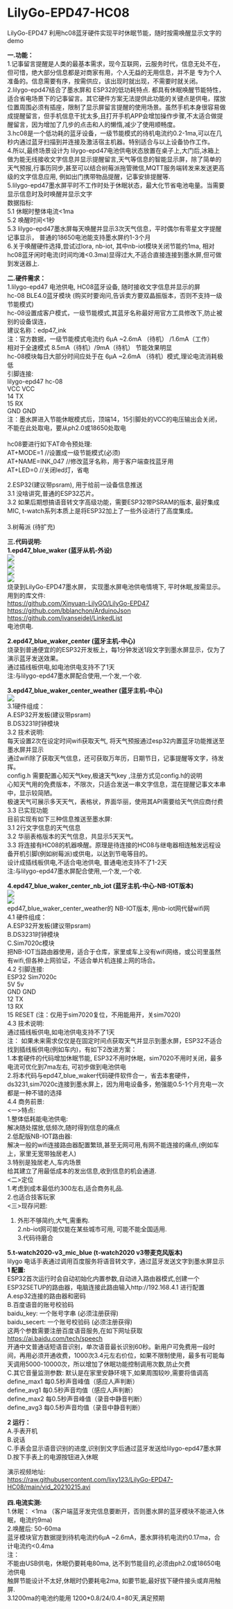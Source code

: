 # LilyGo-EPD47-HC08
LilyGo-EPD47 利用hc08蓝牙硬件实现平时休眠节能，随时按需唤醒显示文字的demo

<b>一.功能：</b><br/>
1.记事留言提醒是人类的最基本需求，现今互联网，云服务时代，信息无处不在，但可惜，绝大部分信息都是对商家有用，个人无益的无用信息，并不是 专为个人准备的。信息需要有序，按需供应，该出现时就出现，不需要时就关闭。<br/>
2.lilygo-epd47结合了墨水屏和 ESP32的低功耗特点. 都具有休眠唤醒节能特性，适合省电场景下的记事留言。其它硬件方案无法提供此功能的关键点是供电，摆放位置周围必须有插座，限制了显示屏留言提醒的使用场景。虽然手机本身很容易做成提醒留言，但手机信息干扰太多,且打开手机APP会增加操作步骤,不太适合做提醒留言，因为增加了几步的点击和人的懒惰,减少了使用顺畅度。<br/>
3.hc08是一个低功耗的蓝牙设备，一级节能模式的待机电流约0.2-1ma,可以在几秒内通过蓝牙扫描到并连接及激活宿主机器。特别适合与以上设备协作工作。<br/>
4.所以,最终场景设计为 lilygo-epd47电池供电状态放置在桌子上,大门后,冰箱上做为能无线接收文字信息并显示提醒留言,天气等信息的智能显示屏，除了简单的天气预报,行事历同步,甚至可以结合树莓派拖管微信,MQTT服务端转发来发送更高级的文字信息应用, 例如出门携带物品提醒，记事安排提醒等. <br/>
5.lilygo-epd47墨水屏平时不工作时处于休眠状态，最大化节省电池电量。当需要显示信息时及时唤醒并显示文字<br/>
  数据指标:<br/>
    5.1 休眠时整体电流<1ma <br/>
    5.2 唤醒时间<1秒 <br/>
    5.3 lilygo-epd47墨水屏每天唤醒并显示3次天气信息，平时偶尔有零星文字提醒记事显示， 普通的18650电池能支持墨水屏约1-3个月<br/>
6.关于唤醒硬件选择,尝试过lora, nb-iot, 其中nb-iot模块关闭节能约1ma, 相对hc08蓝牙闲时电流(时间均滩<0.3ma)显得过大,不适合直接连接到墨水屏,但可做到发送器上.<br/>

<b>二.硬件需求：</b><br/>
1.lilygo-epd47 电池供电, HC08蓝牙设备, 随时接收文字信息并显示的屏<br/>
     hc-08 BLE4.0蓝牙模块 (购买时要询问,告诉卖方要双晶振版本，否则不支持一级节能模式)<br/>
     hc-08设置成客户模式，一级节能模式,其蓝牙名称最好用官方工具修改下,防止被别的设备误连，<br/>
     建议名称：edp47_ink<br/>
     注：官方数据，一级节能模式电流约 6μA ~2.6mA （待机） /1.6mA（工作）<br/>
        相对于全速模式 8.5mA（待机）/9mA（待机） 节能效果明显<br/>
        hc-08模块每日大部分时间应处于在 6μA ~2.6mA （待机）模式,理论电流消耗极低<br/>
     引脚连接:<br/>
     lilygo-epd47  hc-08<br/>
       VCC         VCC<br/>
       14          TX<br/>
       15          RX<br/>
       GND         GND<br/>
    注：墨水屏进入节能休眠模式后，顶端14，15引脚处的VCC的电压输出会关闭，不能在此处取电，要从ph2.0或18650处取电<br/>   
    hc08要进行如下AT命令预处理:<br/>
    AT+MODE=1        //设置成一级节能模式(必须)<br/>
    AT+NAME=INK_047  //修改蓝牙名称，用于客户端查找蓝牙用<br/>
    AT+LED=0          //关闭led灯，省电<br/>
    
2.ESP32(建议带psram), 用于给前一设备信息推送<br/>
  3.1 没啥讲究,普通的ESP32芯片。<br/>
  3.2 如果后期想搞语音转文字高级功能，需要ESP32带PSRAM的版本, 最好集成MIC, t-watch系列本质上是将ESP32加上了一些外设进行了高度集成。<br/>  
3.树莓派 (待扩充) <br/>

<b>三.代码说明:</b> <br/>
  <b> 1.epd47_blue_waker  (蓝牙从机-外设) </b> <br/>
   <img src= 'https://github.com/lixy123/LilyGo-EPD47-HC08/blob/main/ink_epd47_1.jpg?raw=true' /> <br/>
   <img src= 'https://github.com/lixy123/LilyGo-EPD47-HC08/blob/main/ink_epd47_2.jpg?raw=true' /><br/>
   <img src= 'https://github.com/lixy123/LilyGo-EPD47-HC08/blob/main/ink_weather.jpg?raw=true' /><br/>
   <img src= 'https://github.com/lixy123/LilyGo-EPD47-HC08/blob/main/ink_chixi.jpg?raw=true' /><br/>
     烧录到LilyGo-EPD47墨水屏， 实现墨水屏电池供电情境下, 平时休眠,按需显示。<br/>
     用到的库文件:     <br/>
https://github.com/Xinyuan-LilyGO/LilyGo-EPD47<br/>
https://github.com/bblanchon/ArduinoJson<br/>
https://github.com/ivanseidel/LinkedList<br/>
     电池供电. <br/>
     
  <b> 2.epd47_blue_waker_center (蓝牙主机-中心)</b>  <br/>
     烧录到普通便宜的的ESP32开发板上，每1分钟发送1段文字到墨水屏显示，仅为了演示蓝牙发送效果。 <br/>
     通过插线板供电,如电池供电支持不了1天<br/>
   注:与lilygo-epd47墨水屏配合使用,一个发,一个收.<br/>
   
  <b> 3.epd47_blue_waker_center_weather (蓝牙主机-中心)</b>  <br/>
   <img src= 'https://github.com/lixy123/LilyGo-EPD47-HC08/blob/main/esp32_center.jpg?raw=true' /> <br/>
    3.1硬件组成： <br/>
     A.ESP32开发板(建议带psram) <br/>
     B.DS3231时钟模块 <br/>
    3.2 技术说明: <br/>
     每天设置2次在设定时间wifi获取天气, 将天气预报通过esp32内置蓝牙功能推送至墨水屏并显示<br/>
     通过wifi除了获取天气信息，还可获取万年历，日期节日，记事提醒等文字，待发挥。<br/>
     config.h 需要配置心知天气key,极速天气key ,注册方式见config.h的说明<br/>
     心知天气用的免费版本，不限次，只适合发送一串文字信息，混在提醒记事文本串中，显示较简陋。<br/>
     极速天气可展示多天天气，表格状，界面华丽，使用其API需要给天气供应商付费 <br/>
    3.3 已实现功能 <br/>
     目前实现有如下三种信息推送至墨水屏:<br/>
     3.1 2行文字信息的天气信息<br/>
     3.2 华丽表格版本的天气信息，共显示5天天气。<br/>
     3.3 将连接有HC08的机器唤醒。原理是待连接的HC08与继电器相连触发远程设备开机引脚(例如树莓派)或供电，以达到节电等目的。<br/>
     设计成插线板供电,不适合电池供电, 普通电池支持不了1-2天<br/>
   注:与lilygo-epd47墨水屏配合使用,一个发,一个收.<br/>

  <b> 4.epd47_blue_waker_center_nb_iot (蓝牙主机-中心-NB-IOT版本)</b>    
    <img src= 'https://github.com/lixy123/LilyGo-EPD47-HC08/blob/main/sim7020-2.jpg?raw=true' /> <br/>
    <img src= 'https://github.com/lixy123/LilyGo-EPD47-HC08/blob/main/sim7020-1.jpg?raw=true' /> <br/>
      epd47_blue_waker_center_weather的 NB-IOT版本, 用nb-iot网代替wifi网<br/>
      4.1 硬件组成：<br/>
      A.ESP32开发板(建议带psram)<br/>
      B.DS3231时钟模块 <br/>
      C.Sim7020c模块 <br/>
      把NB-IOT当路由器使用，适合于仓库，家里或车上没有wifi网络，或公司里虽然有wifi,但各种上网验证，不适合单片机连接上网的场合。<br/>
      4.2 引脚连接:  <br/>
  ESP32 Sim7020c <br/> 
  5V    5v <br/>
  GND   GND <br/>
  12    TX <br/>
  13    RX <br/>
  15    RESET  (注：仅用于sim7020复位，不用能用开，关sim7020) <br/>
     4.3 技术说明: <br/>
      通过插线板供电,如电池供电支持不了1天<br/>
      注： 如果未来需求仅仅是在固定时间点获取天气并显示到墨水屏，ESP32不适合找到插线板供电(例如车内)，有如下2改进方案：<br/>
      1.本套硬件的代码增加休眠节能, ESP32不用时休眠，sim7020不用时关闭，最多电流可优化到7ma左右, 可初步做到电池供电<br/>
      2.将本代码与epd47_blue_waker代码硬件软件合一，省去本套硬件，ds3231,sim7020c连接到墨水屏上，因为用电设备多，勉强能0.5-1个月充电一次 <br/>
      都是一种不错的选择 <br/>
  4.4 商务前景:<br/>
  <一>特点:<br/>
  1.整体低耗能电池供电: <br/>
     解决随处摆放,低频次,随时得到信息的痛点<br/>
  2.低配版NB-IOT路由器:  <br/>
     解决一般的wifi连接路由器配置繁琐,甚至无网可用,有网不能连接的痛点,(例如车上，家里无宽带独居老人)<br/>
  3.特别是独居老人,车内场景<br/>
     给其建立了用最低成本的发出信息,收到信息的机会通道.<br/>
  <二>定位<br/>
   1.考虑到成本最低约300左右,适合商务礼品.<br/>
   2.也适合技客玩家<br/>
  <三>现存问题: <br/>
   1. 外形不够简约,大气,需重构.<br/>
   2.nb-iot网可能仅能在某些城市可用, 可能不能全国适用. <br/>
   3.代码待磨合<br/>

  <b> 5.t-watch2020-v3_mic_blue (t-watch2020 v3带麦克风版本) </b>  <br/>
     lilygo 电话手表通过调用百度服务将语音转文字，通过蓝牙发送文字到墨水屏显示<br/>
 <b>1 配置: </b> <br/>
ESP32首次运行时会自动初始化内置参数,自动进入路由器模式,创建一个ESP32SETUP的路由器，电脑连接此路由输入http://192.168.4.1 进行配置<br/>
A.esp32连接的路由器和密码<br/>
B.百度语音的账号校验码<br/>
baidu_key: 一个账号字串 (必须注册获得)<br/>
baidu_secert: 一个账号校验码 (必须注册获得)<br/>
这两个参数需要注册百度语音服务,在如下网址获取 https://ai.baidu.com/tech/speech<br/>
开通中文普通话短语音识别，单次语音最长识别60秒。新用户可免费用一段时间，再用必须开通收费，1000次3.4元左右价位，如果不限制使用，最多有可能每天调用5000-10000次，所以增加了休眠功能控制调用次数,防止欠费<br/>
C.其它音量监测参数: 默认是在家里安静环境下,如果周围较吵,需要将值调高<br/>
define_max1 每0.5秒声音峰值（感应人声判断）<br/>
define_avg1 每0.5秒声音均值（感应人声判断）<br/>
define_max2 每0.5秒声音峰值（录音中静音判断）<br/>
define_avg3 每0.5秒声音均值（录音中静音判断）<br/>
 
 <b>2 运行： </b> <br/>
A.手表开机<br/>
B.说话<br/>
C.手表会显示语音识别的进度,识别到文字后通过蓝牙发送给lilygo-epd47墨水屏<br/>
D.按下手表上的电源按钮进入休眠<br/>
  
 


演示视频地址:<br/>
   https://raw.githubusercontent.com/lixy123/LilyGo-EPD47-HC08/main/vid_20210215.avi
<br/>    
<b>四.电流实测:</b><br/>
  1.休眠： <1ma （客户端蓝牙发完信息要断开，否则墨水屏的蓝牙模块不能进入休眠，电流约9ma)<br/>
  2.唤醒后: 50-60ma<br/>
  蓝牙模块官方数据提到待机电流约6μA ~2.6mA，墨水屏待机电流约0.17ma，合计电流约<0.4ma<br/>
  注：<br/>
  不能由USB供电，休眠仍要耗电80ma, 达不到节能目的,必须由ph2.0或18650电池供电<br/>
  触屏节能设计不太好,休眠时仍要耗电2ma, 如要节能,最好拔下硬件接头或弃用触屏.<br/>
  3.1200ma的电池约能用 1200*0.8/24/0.4=80天,满足预期<br/>
  

  
  
  
